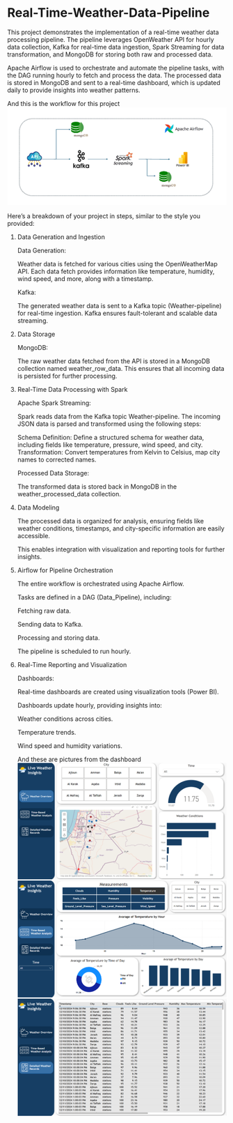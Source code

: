 # Real-Time-Weather-Data-Pipeline
This project demonstrates the implementation of a real-time weather data processing pipeline.
The pipeline leverages OpenWeather API for hourly data collection, Kafka for real-time data ingestion, Spark Streaming for data transformation, and MongoDB for storing both raw and processed data.

Apache Airflow is used to orchestrate and automate the pipeline tasks, with the DAG running hourly to fetch and process the data. The processed data is stored in MongoDB and sent to a real-time dashboard, which is updated daily to provide insights into weather patterns.

And this is the workflow for this project
![Alt text for the image](images/Workflow.png)




Here’s a breakdown of your project in steps, similar to the style you provided:

1. Data Generation and Ingestion

   Data Generation:

      Weather data is fetched for various cities using the OpenWeatherMap API.
      Each data fetch provides information like temperature, humidity, wind speed, and more, along with a timestamp.

   Kafka:
   
      The generated weather data is sent to a Kafka topic (Weather-pipeline) for real-time ingestion.
      Kafka ensures fault-tolerant and scalable data streaming.

2. Data Storage
   
   MongoDB:
   
      The raw weather data fetched from the API is stored in a MongoDB collection named weather_row_data.
      This ensures that all incoming data is persisted for further processing.



3. Real-Time Data Processing with Spark
   
   Apache Spark Streaming:
   
      Spark reads data from the Kafka topic Weather-pipeline.
      The incoming JSON data is parsed and transformed using the following steps:
   
      Schema Definition: Define a structured schema for weather data, including fields like temperature, pressure, wind speed, and city.
      Transformation: Convert temperatures from Kelvin to Celsius, map city names to corrected names.
   
   Processed Data Storage:
   
      The transformed data is stored back in MongoDB in the weather_processed_data collection.



5. Data Modeling
   
      The processed data is organized for analysis, ensuring fields like weather conditions, timestamps, and city-specific information are easily accessible.
   
      This enables integration with visualization and reporting tools for further insights.


7. Airflow for Pipeline Orchestration
   
      The entire workflow is orchestrated using Apache Airflow.
   
      Tasks are defined in a DAG (Data_Pipeline), including:

      Fetching raw data.
   
      Sending data to Kafka.
   
      Processing and storing data.

      The pipeline is scheduled to run hourly.

9. Real-Time Reporting and Visualization
    
   Dashboards:

      Real-time dashboards are created using visualization tools (Power BI).

      Dashboards update hourly, providing insights into:

   Weather conditions across cities.
   
   Temperature trends.
   
   Wind speed and humidity variations.

   And these are pictures from the dashboard
   ![Alt text for the image](images/png1.png)
   ![Alt text for the image](images/png2.png)
   ![Alt text for the image](images/png3.png)
